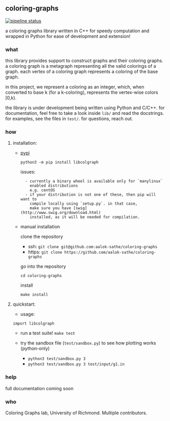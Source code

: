 ## coloring-graphs
[![pipeline status](https://aalok-sathe.gitlab.io/coloring-graphs/build.svg?v=4420542424750457151)](https://gitlab.com/aalok-sathe/coloring-graphs/)

a coloring graphs library written in C++ for speedy computation and wrapped in
Python for ease of development and extension!

### what
this library provides support to construct graphs and their coloring graphs.
a coloring graph is a metagraph representing all the valid colorings of a graph.
each vertex of a coloring graph represents a coloring of the base graph.

in this project, we represent a coloring as an integer, which, when converted to
base k (for a k-coloring), represents the vertex-wise colors [0,k).

the library is under development being written using Python and C/C++.
for documentation, feel free to take a look inside `lib/` and read the docstrings.
for examples, see the files in `test/`.
for questions, reach out.

### how
1. installation:

    - [pypi](https://pypi.org/project/libcolgraph/)

        `python3 -m pip install libcolgraph`

        issues:

            - currently a binary wheel is available only for `manylinux`
              enabled distributions
              e.g. centOS
            - if your distribution is not one of these, then pip will want to
              compile locally using `setup.py`. in that case,
              make sure you have [swig](http://www.swig.org/download.html)
              installed, as it will be needed for compilation.

    - manual installation

        clone the repository
        - ssh:
        `git clone git@github.com:aalok-sathe/coloring-graphs`
        - https:
        `git clone https://github.com/aalok-sathe/coloring-graphs`

        go into the repository

        `cd coloring-graphs`

        install

        `make install`


2. quickstart:

    - usage:

    `import libcolgraph`

    - run a test suite!
    `make test`

    - try the sandbox file (`test/sandbox.py`) to see how plotting works (python-only)
        - `python3 test/sandbox.py 3`
        - `python3 test/sandbox.py 3 test/input/g1.in`


### help

full documentation coming soon


### who

Coloring Graphs lab, University of Richmond. Multiple contributors.

